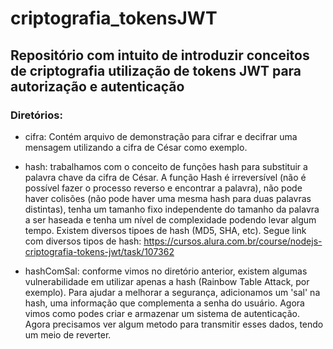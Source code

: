 # criptografia_tokensJWT

## Repositório com intuito de introduzir conceitos de criptografia utilização de tokens JWT para autorização e autenticação

### Diretórios:

- cifra: Contém arquivo de demonstração para cifrar e decifrar uma mensagem utilizando a cifra de César como exemplo.

- hash: trabalhamos com o conceito de funções hash para substituir a palavra chave da cifra de César. A função Hash é irreversível (não é possível fazer o processo reverso e encontrar a palavra), não pode haver colisões (não pode haver uma mesma hash para duas palavras distintas), tenha um tamanho fixo independente do tamanho da palavra a ser haseada e tenha um nível de complexidade podendo levar algum tempo. Existem diversos tipoes de hash (MD5, SHA, etc). Segue link com diversos tipos de hash: https://cursos.alura.com.br/course/nodejs-criptografia-tokens-jwt/task/107362

- hashComSal: conforme vimos no diretório anterior, existem algumas vulnerabilidade em utilizar apenas a hash (Rainbow Table Attack, por exemplo). Para ajudar a melhorar a segurança, adicionamos um 'sal' na hash, uma informação que complementa a senha do usuário. Agora vimos como podes criar e armazenar um sistema de autenticação. Agora precisamos ver algum metodo para transmitir esses dados, tendo um meio de reverter.
